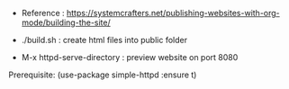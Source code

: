 * Reference : https://systemcrafters.net/publishing-websites-with-org-mode/building-the-site/

* ./build.sh : create html files into public folder
* M-x httpd-serve-directory : preview website on port 8080

Prerequisite:
(use-package simple-httpd
  :ensure t)
